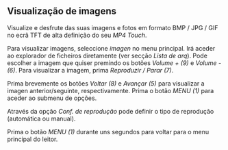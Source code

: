 ## Visualização de imagens

Visualize e desfrute das suas imagens e fotos em formato BMP / JPG / GIF no ecrã TFT de alta definição do seu *MP4 Touch*.

Para visualizar imagens, seleccione *imagen* no menu principal. Irá aceder ao explorador de ficheiros diretamente (ver secção *Lista de arq*). Pode escolher a imagem que quiser premindo os botões *Volume + (9)* e *Volume - (6)*. Para visualizar a imagem, prima *Reproduzir / Parar (7)*.

Prima brevemente os botões *Voltar (8)* e *Avançar (5)* para visualizar a imagen anterior/seguinte, respectivamente. Prima o botão *MENU (1)* para aceder ao submenu de opções. 

Através da opção *Conf. de reprodução* pode definir o tipo de reprodução (automática ou manual). 

Prima o botão *MENU (1)* durante uns segundos para voltar para o menu principal do leitor.
